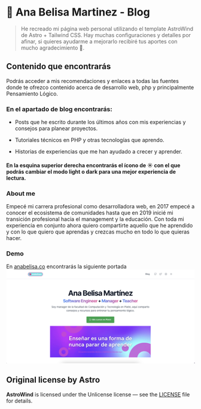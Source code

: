 # 💖 Ana Belisa Martinez - Blog 

> He recreado mi página web personal utilizando el template AstroWind de Astro + Tailwind CSS.
> Hay muchas configuraciones y detalles por afinar, si quieres ayudarme a mejorarlo recibiré tus aportes con mucho agradecimiento 💜.

## Contenido que encontrarás
Podrás acceder a mis recomendaciones y enlaces a todas las fuentes donde te ofrezco contenido acerca de desarrollo web, php y principalmente Pensamiento Lógico.

### En el apartado de **blog** encontrarás:

- Posts que he escrito durante los últimos años con mis experiencias y consejos para planear proyectos.

- Tutoriales técnicos en PHP y otras tecnologías que aprendo.

- Historias de experiencias que me han ayudado a crecer y aprender.

#### En la esquina superior derecha encontrarás el ícono de ☀ con el que podrás cambiar el modo light o dark para una mejor experiencia de lectura.

### About me
Empecé mi carrera profesional como desarrolladora web, en 2017 empecé a conocer el ecosistema de comunidades hasta que en 2019 inicié mi transición profesional hacia el management y la educación. Con toda mi experiencia en conjunto ahora quiero compartirte aquello que he aprendido y con lo que quiero que aprendas y crezcas mucho en todo lo que quieras hacer.

### Demo
En [anabelisa.co](https://anabelisa.co/) encontrarás la siguiente portada
<img src="./view.png" alt="anabelisa.co Screenshot">

## Original license by Astro

**AstroWind** is licensed under the Unlicense license — see the [LICENSE](https://github.com/onwidget/astrowind/blob/main/LICENSE.md) file for details.
